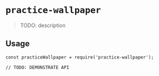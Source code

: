 # `practice-wallpaper`

> TODO: description

## Usage

```
const practiceWallpaper = require('practice-wallpaper');

// TODO: DEMONSTRATE API
```
